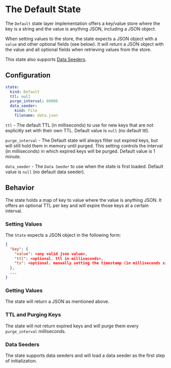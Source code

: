 # The Default State
The `Default` state layer implementation offers a key/value store where the key is a string and the value is anything JSON, including a JSON object.

When setting values to the store, the state expects a JSON object with a `value` and other optional fields (see below). It will return a JSON object with 
the value and all optional fields when retrieving values from the store.

This state also supports [Data Seeders].

## Configuration
```yaml
state:
  kind: Default
  ttl: null
  purge_interval: 60000
  data_seeder: 
    kind: File
    filename: data.json
```

`ttl` - The default TTL (in milliseconds) to use for new keys that are not explicitly set with their own TTL. Default value is `null` (no default ttl).

`purge_interval` - The Default state will always filter out expired keys, but will still hold them in memory until purged. This setting controls the 
interval (in milliseconds) in which expired keys will be purged. Default value is 1 minute.

`data_seeder` - The `Data Seeder` to use when the state is first loaded. Default value is `null` (no default data seeder).


## Behavior
The state holds a map of key to value where the value is anything JSON.
It offers an optional TTL per key and will expire those keys at a certain interval. 

### Setting Values
The `State` expects a JSON object in the following form:
```json
{
  "key": {
    "value": <any valid json value>,
    "ttl": <optional. ttl in milliseconds>,
    "ts": <optional. manually setting the timestamp (in milliseconds since epoch) of this key
  },
  ...
}
```

### Getting Values
The state will return a JSON as mentioned above.

### TTL and Purging Keys
The state will not return expired keys and will purge them every `purge_interval` milliseconds.

### Data Seeders
The state supports data seeders and will load a data seeder as the first step of initialization.

[Data Seeders]: data-seeders.md
